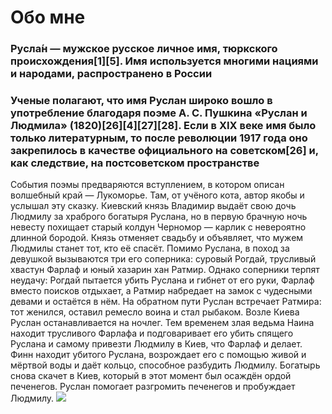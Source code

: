 # Обо мне
### Русла́н — мужское русское личное имя, тюркского происхождения[1][5]. Имя используется многими нациями и народами, распространено в России
### Ученые полагают, что имя Руслан широко вошло в употребление благодаря поэме А. С. Пушкина «Руслан и Людмила» (1820)[26][4][27][28]. Если в XIX веке имя было только литературным, то после революции 1917 года оно закрепилось в качестве официального на советском[26] и, как следствие, на постсоветском пространстве
События поэмы предваряются вступлением, в котором описан волшебный край — Лукоморье. Там, от учёного кота, автор якобы и услышал эту сказку.
Киевский князь Владимир выдаёт свою дочь Людмилу за храброго богатыря Руслана, но в первую брачную ночь невесту похищает старый колдун Черномор — карлик с невероятно длинной бородой. Князь отменяет свадьбу и объявляет, что мужем Людмилы станет тот, кто её спасёт. Помимо Руслана, в поход за девушкой вызываются три его соперника: суровый Рогдай, трусливый хвастун Фарлаф и юный хазарин хан Ратмир. Однако соперники терпят неудачу: Рогдай пытается убить Руслана и гибнет от его руки, Фарлаф вместо поисков отдыхает, а Ратмир набредает на замок с чудесными девами и остаётся в нём.
На обратном пути Руслан встречает Ратмира: тот женился, оставил ремесло воина и стал рыбаком. Возле Киева Руслан останавливается на ночлег. Тем временем злая ведьма Наина находит трусливого Фарлафа и подговаривает его убить спящего Руслана и самому привезти Людмилу в Киев, что Фарлаф и делает. Финн находит убитого Руслана, возрождает его с помощью живой и мёртвой воды и даёт кольцо, способное разбудить Людмилу. Богатырь снова скачет в Киев, который в этот момент был осаждён ордой печенегов. Руслан помогает разгромить печенегов и пробуждает Людмилу. 
<img src="n1.jpg">